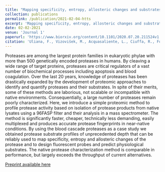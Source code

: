 ```yaml
---
title: "Mapping specificity, entropy, allosteric changes and substrates in blood proteases by a high- throughput protease screen"
collection: publications
permalink: /publication/2021-02-04-htts
excerpt: 'Mapping specificity, entropy, allosteric changes and substrates in blood proteases by a high- throughput protease screen'
date: 02-02-2021
venue: 'Journal 1'
paperurl: 'https://www.biorxiv.org/content/10.1101/2020.07.20.211524v1'
citation: 'Uliana, F., Vizovišek, M., Acquasaliente, L., Ciuffa, R., Fossati, A., Frommelt, F., Gstaiger, M., De Filippis, V., auf dem Keller, U., & Aebersold, R. (2020). Mapping specificity, entropy, allosteric changes and substrates in blood proteases by a high-throughput protease screen. BioRxiv, 2020.07.20.211524. https://doi.org/10.1101/2020.07.20.211524'
---
```


Proteases are among the largest protein families in eukaryotic phylae with more than 500 genetically encoded proteases in humans. By cleaving a wide range of target proteins, proteases are critical regulators of a vast number of biochemical processes including apoptosis and blood coagulation. Over the last 20 years, knowledge of proteases has been drastically expanded by the development of proteomic approaches to identify and quantify proteases and their substrates. In spite of their merits, some of these methods are laborious, not scalable or incompatible with native environments. Consequentially, a large number of proteases remain poorly characterized. Here, we introduce a simple proteomic method to profile protease activity based on isolation of protease products from native lysates using a 96FASP filter and their analysis in a mass spectrometer. The method is significantly faster, cheaper, technically less demanding, easily multiplexed and produces accurate protease fingerprints in near-native conditions. By using the blood cascade proteases as a case study we obtained protease substrate profiles of unprecedented depth that can be reliably used to map specificity, entropy and allosteric changes of the protease and to design fluorescent probes and predict physiological substrates. The native protease characterization method is comparable in performance, but largely exceeds the throughput of current alternatives.

[Preprint available here](https://www.biorxiv.org/content/10.1101/2020.07.20.211524v1)
